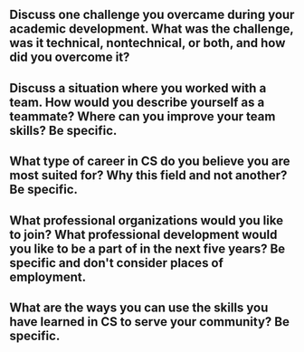 ## Discuss one challenge you overcame during your academic development. What was the challenge, was it technical, nontechnical, or both, and how did you overcome it?



## Discuss a situation where you worked with a team. How would you describe yourself as a teammate? Where can you improve your team skills? Be specific.



## What type of career in CS do you believe you are most suited for? Why this field and not another? Be specific.



## What professional organizations would you like to join? What professional development would you like to be a part of in the next five years? Be specific and don't consider places of employment.



## What are the ways you can use the skills you have learned in CS to serve your community? Be specific.
